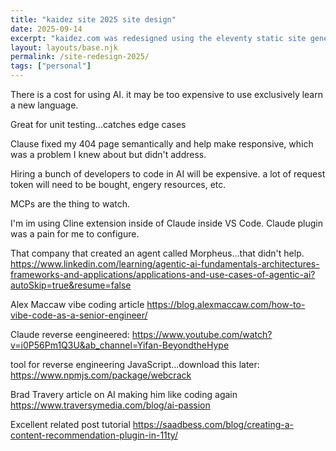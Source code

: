 ```yaml
---
title: "kaidez site 2025 site design"
date: 2025-09-14
excerpt: "kaidez.com was redesigned using the eleventy static site generator. It was built with Claude AI integrated inside Visual Studio Code."
layout: layouts/base.njk
permalink: /site-redesign-2025/
tags: ["personal"]
---
```


There is a cost for using AI. it may be too expensive to use exclusively learn a new language.

Great for unit testing...catches edge cases

Clause fixed my 404 page semantically and help make responsive, which was a problem I knew about but didn't address.

Hiring a bunch of developers to code in AI will be expensive. a lot of request token will need to be bought, engery resources, etc.

MCPs are the thing to watch.

I'm im using Cline extension inside of Claude inside VS Code.  Claude plugin was a pain for me to configure.

That company that created an agent called Morpheus...that didn't help. 
https://www.linkedin.com/learning/agentic-ai-fundamentals-architectures-frameworks-and-applications/applications-and-use-cases-of-agentic-ai?autoSkip=true&resume=false

Alex Maccaw vibe coding article
https://blog.alexmaccaw.com/how-to-vibe-code-as-a-senior-engineer/


Claude reverse eengineered:
https://www.youtube.com/watch?v=i0P56Pm1Q3U&ab_channel=Yifan-BeyondtheHype

tool for reverse engineering JavaScript...download this later:
https://www.npmjs.com/package/webcrack

Brad Travery article on AI making him like coding again
https://www.traversymedia.com/blog/ai-passion

Excellent related post tutorial
https://saadbess.com/blog/creating-a-content-recommendation-plugin-in-11ty/